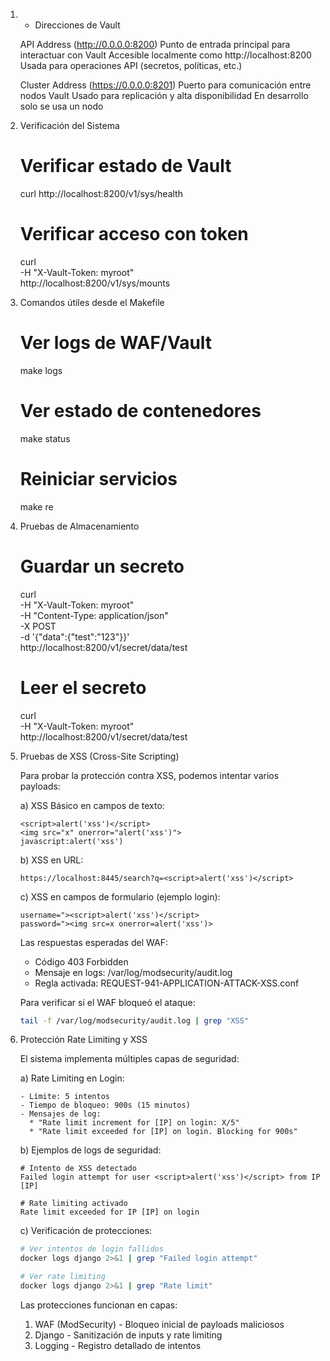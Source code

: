1. - Direcciones de Vault

	API Address (http://0.0.0.0:8200)
		Punto de entrada principal para interactuar con Vault
		Accesible localmente como http://localhost:8200
		Usada para operaciones API (secretos, políticas, etc.)


	Cluster Address (https://0.0.0.0:8201)
		Puerto para comunicación entre nodos Vault
		Usado para replicación y alta disponibilidad
		En desarrollo solo se usa un nodo

2. Verificación del Sistema

	# Verificar estado de Vault
	curl http://localhost:8200/v1/sys/health


	# Verificar acceso con token
	curl \
		-H "X-Vault-Token: myroot" \
		http://localhost:8200/v1/sys/mounts


3. Comandos útiles desde el Makefile

	# Ver logs de WAF/Vault
	make logs

	# Ver estado de contenedores
	make status

	# Reiniciar servicios
	make re


4. Pruebas de Almacenamiento


	# Guardar un secreto
	curl \
		-H "X-Vault-Token: myroot" \
		-H "Content-Type: application/json" \
		-X POST \
		-d '{"data":{"test":"123"}}' \
		http://localhost:8200/v1/secret/data/test

	# Leer el secreto
	curl \
		-H "X-Vault-Token: myroot" \
		http://localhost:8200/v1/secret/data/test


5. Pruebas de XSS (Cross-Site Scripting)

   Para probar la protección contra XSS, podemos intentar varios payloads:

   a) XSS Básico en campos de texto:
   ```
   <script>alert('xss')</script>
   <img src="x" onerror="alert('xss')">
   javascript:alert('xss')
   ```

   b) XSS en URL:
   ```
   https://localhost:8445/search?q=<script>alert('xss')</script>
   ```

   c) XSS en campos de formulario (ejemplo login):
   ```
   username="><script>alert('xss')</script>
   password="><img src=x onerror=alert('xss')>
   ```

   Las respuestas esperadas del WAF:
   - Código 403 Forbidden
   - Mensaje en logs: /var/log/modsecurity/audit.log
   - Regla activada: REQUEST-941-APPLICATION-ATTACK-XSS.conf

   Para verificar si el WAF bloqueó el ataque:
   ```bash
   tail -f /var/log/modsecurity/audit.log | grep "XSS"
   ```

6. Protección Rate Limiting y XSS

   El sistema implementa múltiples capas de seguridad:

   a) Rate Limiting en Login:
   ```
   - Límite: 5 intentos
   - Tiempo de bloqueo: 900s (15 minutos)
   - Mensajes de log:
     * "Rate limit increment for [IP] on login: X/5"
     * "Rate limit exceeded for [IP] on login. Blocking for 900s"
   ```

   b) Ejemplos de logs de seguridad:
   ```
   # Intento de XSS detectado
   Failed login attempt for user <script>alert('xss')</script> from IP [IP]

   # Rate limiting activado
   Rate limit exceeded for IP [IP] on login
   ```

   c) Verificación de protecciones:
   ```bash
   # Ver intentos de login fallidos
   docker logs django 2>&1 | grep "Failed login attempt"

   # Ver rate limiting
   docker logs django 2>&1 | grep "Rate limit"
   ```

   Las protecciones funcionan en capas:
   1. WAF (ModSecurity) - Bloqueo inicial de payloads maliciosos
   2. Django - Sanitización de inputs y rate limiting
   3. Logging - Registro detallado de intentos
